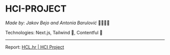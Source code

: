 
# HCI-PROJECT

*Made by: Jakov Bejo and Antonia Barulović* 👨‍💻👩‍💻
>
Technologies: Next.js, Tailwind 💨, Contentful 🌈
***
Report: [HCL.hr | HCI Project](https://organic-seeker-74b.notion.site/HCL-hr-HCI-Projekt-02d61212fcf941a9be8eebcfb40a9074)